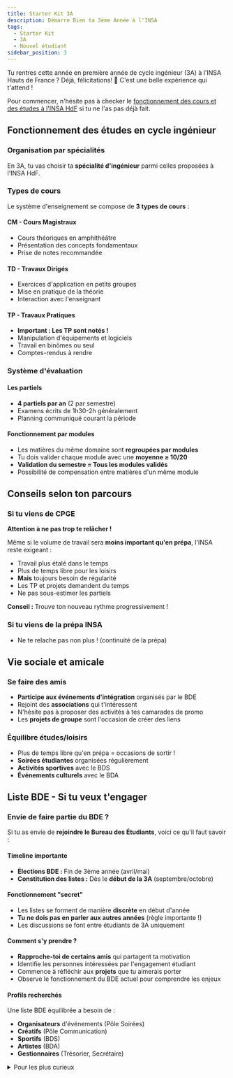 ```yaml
---
title: Starter Kit 3A
description: Démarre Bien ta 3ème Année à l'INSA
tags:
  - Starter Kit
  - 3A
  - Nouvel étudiant
sidebar_position: 3
---
```


Tu rentres cette année en première année de cycle ingénieur (3A) à l'INSA Hauts de France ? Déjà, félicitations! 🎉 C'est une belle expérience qui t'attend !

Pour commencer, n'hésite pas à checker le [fonctionnement des cours et des études à l'INSA HdF](/futur-etudiant/starter-packs#fonctionnement-des-cours) si tu ne l'as pas déjà fait.

## Fonctionnement des études en cycle ingénieur

### Organisation par spécialités

En 3A, tu vas choisir ta **spécialité d'ingénieur** parmi celles proposées à l'INSA HdF.

### Types de cours

Le système d'enseignement se compose de **3 types de cours** :

#### CM - Cours Magistraux

- Cours théoriques en amphithéâtre
- Présentation des concepts fondamentaux
- Prise de notes recommandée

#### TD - Travaux Dirigés

- Exercices d'application en petits groupes
- Mise en pratique de la théorie
- Interaction avec l'enseignant

#### TP - Travaux Pratiques

- **Important : Les TP sont notés !**
- Manipulation d'équipements et logiciels
- Travail en binômes ou seul
- Comptes-rendus à rendre

### Système d'évaluation

#### Les partiels

- **4 partiels par an** (2 par semestre)
- Examens écrits de 1h30-2h généralement
- Planning communiqué courant la période

#### Fonctionnement par modules

- Les matières du même domaine sont **regroupées par modules**
- Tu dois valider chaque module avec une **moyenne ≥ 10/20**
- **Validation du semestre = Tous les modules validés**
- Possibilité de compensation entre matières d'un même module

## Conseils selon ton parcours

### Si tu viens de CPGE

**Attention à ne pas trop te relâcher !**

Même si le volume de travail sera **moins important qu'en prépa**, l'INSA reste exigeant :

- Travail plus étalé dans le temps
- Plus de temps libre pour les loisirs
- **Mais** toujours besoin de régularité
- Les TP et projets demandent du temps
- Ne pas sous-estimer les partiels

**Conseil :** Trouve ton nouveau rythme progressivement !

### Si tu viens de la prépa INSA

- Ne te relache pas non plus ! (continuité de la prépa)

## Vie sociale et amicale

### Se faire des amis

- **Participe aux événements d'intégration** organisés par le BDE
- Rejoint des **associations** qui t'intéressent
- N'hésite pas à proposer des activités à tes camarades de promo
- Les **projets de groupe** sont l'occasion de créer des liens

### Équilibre études/loisirs

- Plus de temps libre qu'en prépa = occasions de sortir !
- **Soirées étudiantes** organisées régulièrement
- **Activités sportives** avec le BDS
- **Événements culturels** avec le BDA

## Liste BDE - Si tu veux t'engager

### Envie de faire partie du BDE ?

Si tu as envie de **rejoindre le Bureau des Étudiants**, voici ce qu'il faut savoir :

#### Timeline importante

- **Élections BDE :** Fin de 3ème année (avril/mai)
- **Constitution des listes :** Dès le **début de la 3A** (septembre/octobre)

#### Fonctionnement "secret"

- Les listes se forment de manière **discrète** en début d'année
- **Tu ne dois pas en parler aux autres années** (règle importante !)
- Les discussions se font entre étudiants de 3A uniquement

#### Comment s'y prendre ?

- **Rapproche-toi de certains amis** qui partagent ta motivation
- Identifie les personnes intéressées par l'engagement étudiant
- Commence à réfléchir aux **projets** que tu aimerais porter
- Observe le fonctionnement du BDE actuel pour comprendre les enjeux

#### Profils recherchés

Une liste BDE équilibrée a besoin de :

- **Organisateurs** d'événements (Pôle Soirées)
- **Créatifs** (Pôle Communication)
- **Sportifs** (BDS)
- **Artistes** (BDA)
- **Gestionnaires** (Trésorier, Secrétaire)

<details>
    <summary>Pour les plus curieux</summary>
        <div>
            - **BDE actuel** : Instagram [@bdeinsahdf](https://www.instagram.com/bdeinsahdf/?hl=fr), Site web [bde.insahdf.fr](https://bde.insahdf.fr), Contacts sur la page [contacts du BDE](https://bde.insahdf.fr/contacts)
        </div>
</details>
